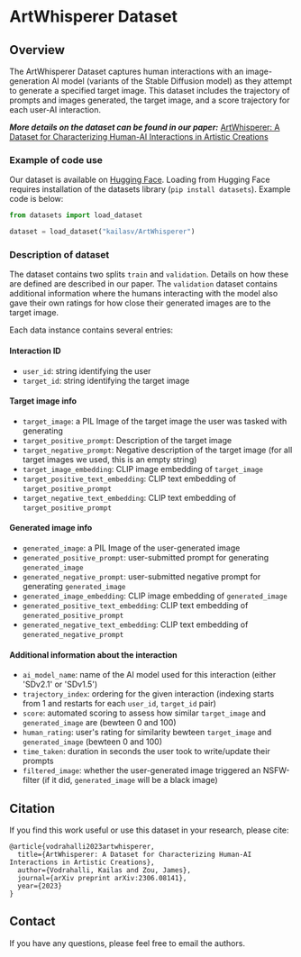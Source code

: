 # ArtWhisperer Dataset

## Overview
The ArtWhisperer Dataset captures human interactions with an image-generation AI model (variants of the Stable Diffusion model) as they attempt to generate a specified target image. This dataset includes the trajectory of prompts and images generated, the target image, and a score trajectory for each user-AI interaction. 


***More details on the dataset can be found in our paper:*** [ArtWhisperer: A Dataset for Characterizing Human-AI Interactions in Artistic Creations
](https://arxiv.org/abs/2306.08141)


### Example of code use
Our dataset is available on [Hugging Face](https://huggingface.co/datasets/kailasv/ArtWhisperer). Loading from Hugging Face requires installation of the datasets library (`pip install datasets`). Example code is below:
```python
from datasets import load_dataset

dataset = load_dataset("kailasv/ArtWhisperer")
```

### Description of dataset

The dataset contains two splits `train` and `validation`. Details on how these are defined are described in our paper. The `validation` dataset contains additional information where the humans interacting with the model also gave their own ratings for how close their generated images are to the target image.

Each data instance contains several entries:

#### Interaction ID
- `user_id`: string identifying the user
- `target_id`: string identifying the target image
#### Target image info
- `target_image`: a PIL Image of the target image the user was tasked with generating
- `target_positive_prompt`: Description of the target image
- `target_negative_prompt`: Negative description of the target image (for all target images we used, this is an empty string)
- `target_image_embedding`: CLIP image embedding of `target_image`
- `target_positive_text_embedding`: CLIP text embedding of `target_positive_prompt` 
- `target_negative_text_embedding`: CLIP text embedding of `target_positive_prompt` 
#### Generated image info
- `generated_image`: a PIL Image of the user-generated image
- `generated_positive_prompt`: user-submitted prompt for generating `generated_image`
- `generated_negative_prompt`: user-submitted negative prompt for generating `generated_image`
- `generated_image_embedding`: CLIP image embedding of `generated_image`
- `generated_positive_text_embedding`: CLIP text embedding of `generated_positive_prompt` 
- `generated_negative_text_embedding`: CLIP text embedding of `generated_negative_prompt` 
#### Additional information about the interaction
- `ai_model_name`: name of the AI model used for this interaction (either 'SDv2.1' or 'SDv1.5')
- `trajectory_index`: ordering for the given interaction (indexing starts from 1 and restarts for each `user_id`, `target_id` pair)
- `score`: automated scoring to assess how similar `target_image` and `generated_image` are (bewteen 0 and 100)
- `human_rating`: user's rating for similarity bewteen `target_image` and `generated_image` (bewteen 0 and 100)
- `time_taken`: duration in seconds the user took to write/update their prompts
- `filtered_image`: whether the user-generated image triggered an NSFW-filter (if it did, `generated_image` will be a black image)

## Citation
If you find this work useful or use this dataset in your research, please cite:
```
@article{vodrahalli2023artwhisperer,
  title={ArtWhisperer: A Dataset for Characterizing Human-AI Interactions in Artistic Creations},
  author={Vodrahalli, Kailas and Zou, James},
  journal={arXiv preprint arXiv:2306.08141},
  year={2023}
}
```

## Contact
If you have any questions, please feel free to email the authors.
